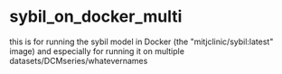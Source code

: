 # sybil_on_docker_multi
this is for running the sybil model in Docker (the "mitjclinic/sybil:latest" image) and especially for running it on multiple datasets/DCMseries/whatevernames
